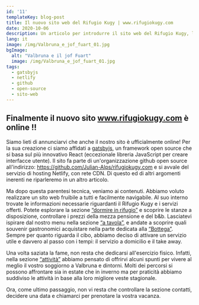 ```yaml
---
id: '11'
templateKey: blog-post
title: Il nuovo sito web del Rifugio Kugy | www.rifugiokugy.com
date: 2020-10-06
description: Un articolo per introdurre il sito web del Rifugio Kugy, la filosofia open source e i nostri progetti.
lang: it
image: /img/Valbruna_e_jof_fuart_01.jpg
bgImage:
  alt: "Valbruna e il jof Fuart"
  image: /img/Valbruna_e_jof_fuart_01.jpg
tags:
  - gatsbyjs
  - netlify
  - github
  - open-source
  - sito-web
---
```


## Finalmente il nuovo sito www.rifugiokugy.com è online !!

Siamo lieti di annunciarvi che anche il nostro sito è ufficialmente online! Per la sua creazione ci siamo affidati a [gatsbyjs](https://www.gatsbyjs.org/), un framework open source che si basa sul più innovativo React (eccezionale libreria JavaScript per creare interfacce utente). Il sito fa parte di un'organizzazione github open source all'indirizzo: https://github.com/Julian-Alps/rifugiokugy.com e si avvale del servizio di hosting Netlify, con rete CDN. Di questo ed di altri argomenti inerenti ne riparleremo in un altro articolo.

Ma dopo questa parentesi tecnica, veniamo ai contenuti. Abbiamo voluto realizzare un sito web fruibile a tutti e facilmente navigabile. Al suo interno trovate le informazioni necessarie riguardanti il Rifugio Kugy e i servizi offerti. Potete esplorare la sezione [“dormire in rifugio”](https://www.rifugiokugy.com/it/camere) e scoprire le stanze a disposizione, controllare i prezzi della mezza pensione e del b&b. Lasciatevi ispirare dal nostro menu nella sezione [“a tavola”](https://www.rifugiokugy.com/it/ristorante), e andate a scoprire quali souvenir gastronomici acquistare nella parte dedicata alla [“Bottega”](https://www.rifugiokugy.com/it/shop). Sempre per quanto riguarda il cibo, abbiamo deciso di attivare un servizio utile e davvero al passo con i tempi: il servizio a domicilio e il take away.

Una volta saziata la fame, non resta che dedicarsi all'esercizio fisico. Infatti, nella sezione [“attività”](https://www.rifugiokugy.com/it/attività) abbiamo pensato di offrirvi alcuni spunti per vivere al meglio il vostro soggiorno a Valbruna e dintorni. Molti dei percorsi si possono affrontare sia in estate che in inverno ma per praticità abbiamo suddiviso le attività in base alla loro migliore veste stagionale.

Ora, come ultimo passaggio, non vi resta che controllare la sezione contatti, decidere una data e chiamarci per prenotare la vostra vacanza.
